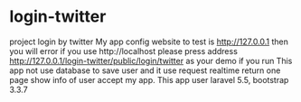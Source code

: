 # login-twitter
project login by twitter 
My app config website to test is http://127.0.0.1 then you will error if you use http://localhost please press address http://127.0.0.1/login-twitter/public/login/twitter as your demo if you run
This app not use database to save user and it use request realtime return one page show info of user accept my app.
This app user laravel 5.5, bootstrap 3.3.7
